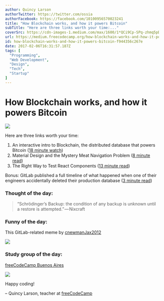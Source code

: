 ```yaml
---
author: Quincy Larson
authorTwitter: https://twitter.com/ossia
authorFacebook: https://facebook.com/10100956570023241
title: "How Blockchain works, and how it powers Bitcoin"
subTitle: "Here are three links worth your time:..."
coverSrc: https://cdn-images-1.medium.com/max/1600/1*QCi9Cp-SPq-zhmq5pDCm0w.jpeg
url: https://medium.freecodecamp.org/how-blockchain-works-and-how-it-powers-bitcoin-f944356c267e
id: how-blockchain-works-and-how-it-powers-bitcoin-f944356c267e
date: 2017-02-06T16:31:57.187Z
tags: [
  "Programming",
  "Web Development",
  "Design",
  "Tech",
  "Startup"
]
---
```

# How Blockchain works, and how it powers Bitcoin



![](https://cdn-images-1.medium.com/max/1600/1*QCi9Cp-SPq-zhmq5pDCm0w.jpeg)



Here are three links worth your time:

1.  An interactive intro to Blockchain, the distributed database that powers Bitcoin ([18 minute watch](http://bit.ly/2kzvjSc))
2.  Material Design and the Mystery Meat Navigation Problem ([8 minute read](http://bit.ly/2kjl59S))
3.  The Right Way to Test React Components ([13 minute read](http://bit.ly/2jUCgLy))

Bonus: GitLab published a full timeline of what happened when one of their engineers accidentally deleted their production database ([3 minute read](http://bit.ly/2jIS88Y))

### Thought of the day:

> “Schrödinger’s Backup: the condition of any backup is unknown until a restore is attempted.” — Nixcraft

### Funny of the day:

This GitLab-related meme by [cnewmanJax2012](http://bit.ly/2jN9MDv)



![](https://cdn-images-1.medium.com/max/1600/1*TngUW55Rzx9Pp36BE4JsJQ.png)



### Study group of the day:

[freeCodeCamp Buenos Aires](http://bit.ly/2kKokrU)



![](https://cdn-images-1.medium.com/max/1600/1*tNUQQEGUnVMDAodcbFqoYA.jpeg)



Happy coding!

– Quincy Larson, teacher at [freeCodeCamp](http://bit.ly/2j7Q1dN)








